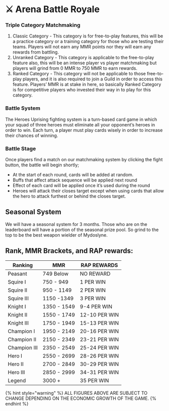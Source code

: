 # ⚔ Arena Battle Royale

### Triple Category Matchmaking

1. Classic Category - This category is for free-to-play features, this will be a practice category or a training category for those who are testing their teams. Players will not earn any MMR points nor they will earn any rewards from battling.&#x20;
2. Unranked Category - This category is applicable to the free-to-play feature also, this will be an intense player vs player matchmaking but players will grind from 0 MMR to 750 MMR to earn rewards.&#x20;
3. Ranked Category - This category will not be applicable to those free-to-play players, and it is also required to join a Guild in order to access this feature. Players’ MMR is at stake in here, so basically Ranked Category is for competitive players who invested their way in to play for this category.

### Battle System

The Heroes Uprising fighting system is a turn-based card game in which your squad of three heroes must eliminate all your opponent’s heroes in order to win. Each turn, a player must play cards wisely in order to increase their chances of winning.

### Battle Stage

Once players find a match on our matchmaking system by clicking the fight button, the battle will begin shortly;

* At the start of each round, cards will be added at random.&#x20;
* Buffs that affect attack sequence will be applied next round&#x20;
* Effect of each card will be applied once it’s used during the round&#x20;
* Heroes will attack their closes target except when using cards that allow the hero to attack furthest or behind the closes target.

## Seasonal System

We will have a seasonal system for 3 months. Those who are on the leaderboard will have a portion of the seasonal prize pool. So grind to the top to be the best weapon wielder of Mydoslyne.

## Rank, MMR Brackets, and RAP rewards:

| Ranking      | MMR         | RAP REWARDS   |
| ------------ | ----------- | ------------- |
| Peasant      | 749 Below   | NO REWARD     |
| Squire I     | 750 - 949   | 1 PER WIN     |
| Squire II    | 950 - 1149  | 2 PER WIN     |
| Squire III   | 1150 -1349  | 3 PER WIN     |
| Knight I     | 1350 - 1549 | 9-4 PER WIN   |
| Knight II    | 1550 - 1749 | 12-10 PER WIN |
| Knight III   | 1750 - 1949 | 15-13 PER WIN |
| Champion I   | 1950 - 2149 | 20-16 PER WIN |
| Champion II  | 2150 - 2349 | 23-21 PER WIN |
| Champion III | 2350 - 2549 | 25-24 PER WIN |
| Hero I       | 2550 - 2699 | 28-26 PER WIN |
| Hero II      | 2700 - 2849 | 30-29 PER WIN |
| Hero III     | 2850 - 2999 | 34-31 PER WIN |
| Legend       | 3000 +      | 35 PER WIN    |

{% hint style="warning" %}
ALL FIGURES ABOVE ARE SUBJECT TO CHANGE DEPENDING ON THE ECONOMIC GROWTH OF THE GAME.
{% endhint %}
